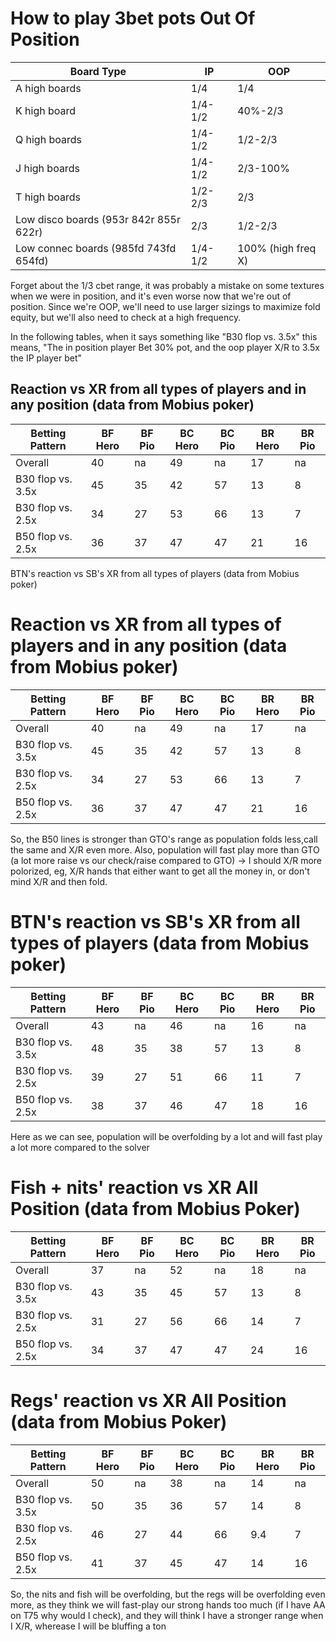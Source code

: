 # How to play 3bet pots Out Of Position

| Board Type                             | IP      | OOP                |
| -------------------------------------- | ------- | ------------------ |
| A high boards                          | 1/4     | 1/4                |
| K high board                           | 1/4-1/2 | 40%-2/3            |
| Q high boards                          | 1/4-1/2 | 1/2-2/3            |
| J high boards                          | 1/4-1/2 | 2/3-100%           |
| T high boards                          | 1/2-2/3 | 2/3                |
| Low disco boards (953r 842r 855r 622r) | 2/3     | 1/2-2/3            |
| Low connec boards (985fd 743fd 654fd)  | 1/4-1/2 | 100% (high freq X) |

Forget about the 1/3 cbet range, it was probably a mistake on some textures when we were in position, and it's even worse now that we're out of position. Since we're OOP, we'll need to use larger sizings to maximize fold equity, but we'll also need to check at a high frequency.

In the following tables, when it says something like "B30 flop vs. 3.5x" this means, "The in position player Bet 30% pot, and the oop player X/R to 3.5x the IP player bet"
## Reaction vs XR from all types of players and in any position (data from Mobius poker)

| Betting Pattern   | BF Hero | BF Pio | BC Hero | BC Pio | BR Hero | BR Pio |
| ----------------- | ------- | ------ | ------- | ------ | ------- | ------ |
| Overall           | 40      | na     | 49      | na     | 17      | na     |
| B30 flop vs. 3.5x | 45      | 35     | 42      | 57     | 13      | 8      |
| B30 flop vs. 2.5x | 34      | 27     | 53      | 66     | 13      | 7      |
| B50 flop vs. 2.5x | 36      | 37     | 47      | 47     | 21      | 16     |

BTN's reaction vs SB's XR from all types of players (data from Mobius poker)
# Reaction vs XR from all types of players and in any position (data from Mobius poker)

| Betting Pattern   | BF Hero | BF Pio | BC Hero | BC Pio | BR Hero | BR Pio |
| ----------------- | ------- | ------ | ------- | ------ | ------- | ------ |
| Overall           | 40      | na     | 49      | na     | 17      | na     |
| B30 flop vs. 3.5x | 45      | 35     | 42      | 57     | 13      | 8      |
| B30 flop vs. 2.5x | 34      | 27     | 53      | 66     | 13      | 7      |
| B50 flop vs. 2.5x | 36      | 37     | 47      | 47     | 21      | 16     |

So, the B50 lines is stronger than GTO's range as population folds less,call the same and X/R even more.
Also, population will fast play more than GTO (a lot more raise vs our check/raise compared to GTO) -> I should X/R more polorized, eg, X/R hands that either want to get all the money in, or don't mind X/R and then fold.
# BTN's reaction vs SB's XR from all types of players (data from Mobius poker)

|Betting Pattern|BF Hero|BF Pio|BC Hero|BC Pio|BR Hero|BR Pio|
|---|---|---|---|---|---|---|
|Overall|43|na|46|na|16|na|
|B30 flop vs. 3.5x|48|35|38|57|13|8|
|B30 flop vs. 2.5x|39|27|51|66|11|7|
|B50 flop vs. 2.5x|38|37|46|47|18|16|
Here as we can see, population will be overfolding by a lot and will fast play a lot more compared to the solver

# Fish + nits' reaction vs XR All Position (data from Mobius Poker)

|Betting Pattern|BF Hero|BF Pio|BC Hero|BC Pio|BR Hero|BR Pio|
|---|---|---|---|---|---|---|
|Overall|37|na|52|na|18|na|
|B30 flop vs. 3.5x|43|35|45|57|13|8|
|B30 flop vs. 2.5x|31|27|56|66|14|7|
|B50 flop vs. 2.5x|34|37|47|47|24|16|

# Regs' reaction vs XR All Position (data from Mobius Poker)

| Betting Pattern   | BF Hero | BF Pio | BC Hero | BC Pio | BR Hero | BR Pio |
| ----------------- | ------- | ------ | ------- | ------ | ------- | ------ |
| Overall           | 50      | na     | 38      | na     | 14      | na     |
| B30 flop vs. 3.5x | 50      | 35     | 36      | 57     | 14      | 8      |
| B30 flop vs. 2.5x | 46      | 27     | 44      | 66     | 9.4     | 7      |
| B50 flop vs. 2.5x | 41      | 37     | 45      | 47     | 14      | 16     |
So, the nits and fish will be overfolding, but the regs will be overfolding even more, as they think we will fast-play our strong hands too much (if I have AA on T75 why would I check), and they will think I have a stronger range when I X/R, wherease I will be bluffing a ton